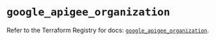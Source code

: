 # `google_apigee_organization`

Refer to the Terraform Registry for docs: [`google_apigee_organization`](https://registry.terraform.io/providers/hashicorp/google/6.15.0/docs/resources/apigee_organization).
